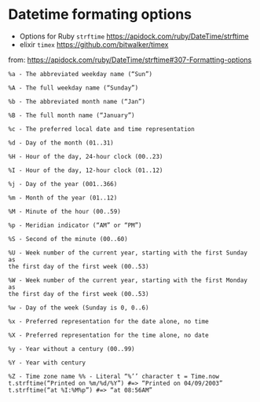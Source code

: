 # Datetime formating options

* Options for Ruby `strftime` https://apidock.com/ruby/DateTime/strftime
* elixir `timex` https://github.com/bitwalker/timex

from: https://apidock.com/ruby/DateTime/strftime#307-Formatting-options

```
%a - The abbreviated weekday name (“Sun”)

%A - The full weekday name (“Sunday”)

%b - The abbreviated month name (“Jan”)

%B - The full month name (“January”)

%c - The preferred local date and time representation

%d - Day of the month (01..31)

%H - Hour of the day, 24-hour clock (00..23)

%I - Hour of the day, 12-hour clock (01..12)

%j - Day of the year (001..366)

%m - Month of the year (01..12)

%M - Minute of the hour (00..59)

%p - Meridian indicator (“AM” or “PM”)

%S - Second of the minute (00..60)

%U - Week number of the current year, starting with the first Sunday as
the first day of the first week (00..53)

%W - Week number of the current year, starting with the first Monday as
the first day of the first week (00..53)

%w - Day of the week (Sunday is 0, 0..6)

%x - Preferred representation for the date alone, no time

%X - Preferred representation for the time alone, no date

%y - Year without a century (00..99)

%Y - Year with century

%Z - Time zone name %% - Literal “%’’ character t = Time.now
t.strftime(“Printed on %m/%d/%Y”) #=> “Printed on 04/09/2003”
t.strftime(“at %I:%M%p”) #=> “at 08:56AM”
```
